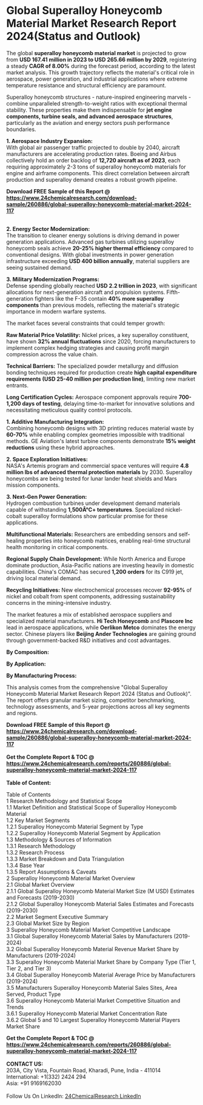 <h1>Global Superalloy Honeycomb Material Market Research Report 2024(Status and Outlook)</h1><p>The global <strong>superalloy honeycomb material market</strong> is projected to grow from <strong>USD 167.41 million in 2023 to USD 265.66 million by 2029</strong>, registering a steady <strong>CAGR of 8.00%</strong> during the forecast period, according to the latest market analysis. This growth trajectory reflects the material's critical role in aerospace, power generation, and industrial applications where extreme temperature resistance and structural efficiency are paramount.</p><p>Superalloy honeycomb structures - nature-inspired engineering marvels - combine unparalleled strength-to-weight ratios with exceptional thermal stability. These properties make them indispensable for <strong>jet engine components, turbine seals, and advanced aerospace structures</strong>, particularly as the aviation and energy sectors push performance boundaries.</p><p><strong>1. Aerospace Industry Expansion:</strong><br>
With global air passenger traffic projected to double by 2040, aircraft manufacturers are accelerating production rates. Boeing and Airbus collectively hold an order backlog of <strong>12,720 aircraft as of 2023</strong>, each requiring approximately 2-3 tons of superalloy honeycomb materials for engine and airframe components. This direct correlation between aircraft production and superalloy demand creates a robust growth pipeline.</p><div><b>Download FREE Sample of this Report @ 
            <a href="https://www.24chemicalresearch.com/download-sample/260886/global-superalloy-honeycomb-material-market-2024-117">
            https://www.24chemicalresearch.com/download-sample/260886/global-superalloy-honeycomb-material-market-2024-117</a></b></div><br><p><strong>2. Energy Sector Modernization:</strong><br>
The transition to cleaner energy solutions is driving demand in power generation applications. Advanced gas turbines utilizing superalloy honeycomb seals achieve <strong>20-25% higher thermal efficiency</strong> compared to conventional designs. With global investments in power generation infrastructure exceeding <strong>USD 400 billion annually</strong>, material suppliers are seeing sustained demand.</p><p><strong>3. Military Modernization Programs:</strong><br>
Defense spending globally reached <strong>USD 2.2 trillion in 2023</strong>, with significant allocations for next-generation aircraft and propulsion systems. Fifth-generation fighters like the F-35 contain <strong>40% more superalloy components</strong> than previous models, reflecting the material's strategic importance in modern warfare systems.</p><p>The market faces several constraints that could temper growth:</p><p><strong>Raw Material Price Volatility:</strong> Nickel prices, a key superalloy constituent, have shown <strong>32% annual fluctuations</strong> since 2020, forcing manufacturers to implement complex hedging strategies and causing profit margin compression across the value chain.</p><p><strong>Technical Barriers:</strong> The specialized powder metallurgy and diffusion bonding techniques required for production create <strong>high capital expenditure requirements (USD 25-40 million per production line)</strong>, limiting new market entrants.</p><p><strong>Long Certification Cycles:</strong> Aerospace component approvals require <strong>700-1,200 days of testing</strong>, delaying time-to-market for innovative solutions and necessitating meticulous quality control protocols.</p><p><strong>1. Additive Manufacturing Integration:</strong><br>
Combining honeycomb designs with 3D printing reduces material waste by <strong>60-70%</strong> while enabling complex geometries impossible with traditional methods. GE Aviation's latest turbine components demonstrate <strong>15% weight reductions</strong> using these hybrid approaches.</p><p><strong>2. Space Exploration Initiatives:</strong><br>
NASA's Artemis program and commercial space ventures will require <strong>4.8 million lbs of advanced thermal protection materials</strong> by 2030. Superalloy honeycombs are being tested for lunar lander heat shields and Mars mission components.</p><p><strong>3. Next-Gen Power Generation:</strong><br>
Hydrogen combustion turbines under development demand materials capable of withstanding <strong>1,500Â°C+ temperatures</strong>. Specialized nickel-cobalt superalloy formulations show particular promise for these applications.</p><p><strong>Multifunctional Materials:</strong> Researchers are embedding sensors and self-healing properties into honeycomb matrices, enabling real-time structural health monitoring in critical components.</p><p><strong>Regional Supply Chain Development:</strong> While North America and Europe dominate production, Asia-Pacific nations are investing heavily in domestic capabilities. China's COMAC has secured <strong>1,200 orders</strong> for its C919 jet, driving local material demand.</p><p><strong>Recycling Initiatives:</strong> New electrochemical processes recover <strong>92-95%</strong> of nickel and cobalt from spent components, addressing sustainability concerns in the mining-intensive industry.</p><p>The market features a mix of established aerospace suppliers and specialized material manufacturers. <strong>Hi Tech Honeycomb</strong> and <strong>Plascore Inc</strong> lead in aerospace applications, while <strong>Oerlikon Metco</strong> dominates the energy sector. Chinese players like <strong>Beijing Ander Technologies</strong> are gaining ground through government-backed R&amp;D initiatives and cost advantages.</p><p><strong>By Composition:</strong></p><p><strong>By Application:</strong></p><p><strong>By Manufacturing Process:</strong></p><p>This analysis comes from the comprehensive "Global Superalloy Honeycomb Material Market Research Report 2024 (Status and Outlook)". The report offers granular market sizing, competitor benchmarking, technology assessments, and 5-year projections across all key segments and regions.</p><div><b>Download FREE Sample of this Report @ 
            <a href="https://www.24chemicalresearch.com/download-sample/260886/global-superalloy-honeycomb-material-market-2024-117">
            https://www.24chemicalresearch.com/download-sample/260886/global-superalloy-honeycomb-material-market-2024-117</a></b></div><br><div><b>Get the Complete Report & TOC @ 
            <a href="https://www.24chemicalresearch.com/reports/260886/global-superalloy-honeycomb-material-market-2024-117">
            https://www.24chemicalresearch.com/reports/260886/global-superalloy-honeycomb-material-market-2024-117</a></b></div><br>
            <b>Table of Content:</b><p>Table of Contents<br />
1 Research Methodology and Statistical Scope<br />
1.1 Market Definition and Statistical Scope of Superalloy Honeycomb Material<br />
1.2 Key Market Segments<br />
1.2.1 Superalloy Honeycomb Material Segment by Type<br />
1.2.2 Superalloy Honeycomb Material Segment by Application<br />
1.3 Methodology & Sources of Information<br />
1.3.1 Research Methodology<br />
1.3.2 Research Process<br />
1.3.3 Market Breakdown and Data Triangulation<br />
1.3.4 Base Year<br />
1.3.5 Report Assumptions & Caveats<br />
2 Superalloy Honeycomb Material Market Overview<br />
2.1 Global Market Overview<br />
2.1.1 Global Superalloy Honeycomb Material Market Size (M USD) Estimates and Forecasts (2019-2030)<br />
2.1.2 Global Superalloy Honeycomb Material Sales Estimates and Forecasts (2019-2030)<br />
2.2 Market Segment Executive Summary<br />
2.3 Global Market Size by Region<br />
3 Superalloy Honeycomb Material Market Competitive Landscape<br />
3.1 Global Superalloy Honeycomb Material Sales by Manufacturers (2019-2024)<br />
3.2 Global Superalloy Honeycomb Material Revenue Market Share by Manufacturers (2019-2024)<br />
3.3 Superalloy Honeycomb Material Market Share by Company Type (Tier 1, Tier 2, and Tier 3)<br />
3.4 Global Superalloy Honeycomb Material Average Price by Manufacturers (2019-2024)<br />
3.5 Manufacturers Superalloy Honeycomb Material Sales Sites, Area Served, Product Type<br />
3.6 Superalloy Honeycomb Material Market Competitive Situation and Trends<br />
3.6.1 Superalloy Honeycomb Material Market Concentration Rate<br />
3.6.2 Global 5 and 10 Largest Superalloy Honeycomb Material Players Market Share </p><div><b>Get the Complete Report & TOC @ 
            <a href="https://www.24chemicalresearch.com/reports/260886/global-superalloy-honeycomb-material-market-2024-117">
            https://www.24chemicalresearch.com/reports/260886/global-superalloy-honeycomb-material-market-2024-117</a></b></div><br><b>CONTACT US:</b><br>
            203A, City Vista, Fountain Road, Kharadi, Pune, India - 411014<br>
            International: +1(332) 2424 294<br>
            Asia: +91 9169162030 <br><br>
            Follow Us On LinkedIn: <a href="https://www.linkedin.com/company/24chemicalresearch/">24ChemicalResearch LinkedIn</a>